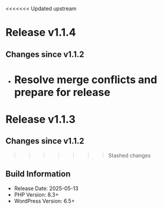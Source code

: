 <<<<<<< Updated upstream

# Release v1.1.4

## Changes since v1.1.2

- # Resolve merge conflicts and prepare for release

# Release v1.1.3

## Changes since v1.1.2

> > > > > > > Stashed changes

## Build Information

- Release Date: 2025-05-13
- PHP Version: 8.3+
- WordPress Version: 6.5+
